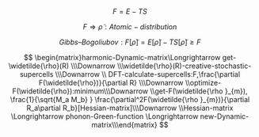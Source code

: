 $$
F=E-TS
$$

$$
 F\Longrightarrow \widetilde{\rho}:Atomic-distribution
 $$

$$
Gibbs–Bogoliubov:F[\widetilde{\rho}]=E[\widetilde{\rho}]-TS[\widetilde{\rho}]\ge F
$$

$$
 \begin{matrix}harmonic-Dynamic-matrix\Longrightarrow get-\widetilde{\rho}(R) \\\Downarrow  \\\widetilde{\rho}(R)-creative-stochastic-supercells \\\Downarrow \\ DFT-calculate-supercells:F,\frac{\partial F(\widetilde{\rho})}{\partial R} \\\Downarrow \\optimize-F(\widetilde{\rho}):minimum\\\Downarrow \\get-F(\widetilde{\rho }_{m}), \frac{1}{\sqrt{M_a M_b} } \frac{\partial^2F(\widetilde{\rho }_{m})}{\partial R_a\partial R_b}[Hessian-matrix]\\\Downarrow \\Hessian-matrix \Longrightarrow phonon-Green-function \Longrightarrow new-Dynamic-matrix\\\end{matrix} 
 $$
